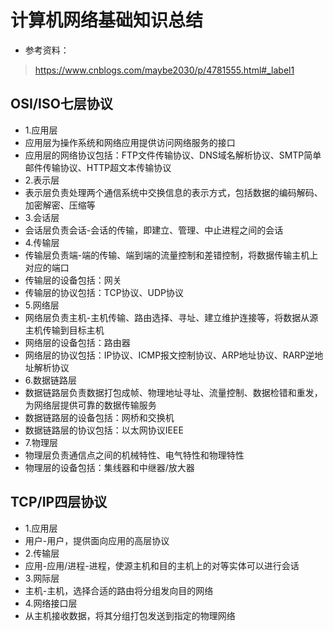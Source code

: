 # 计算机网络基础知识总结

* 参考资料：
> https://www.cnblogs.com/maybe2030/p/4781555.html#_label1

## OSI/ISO七层协议
* 1.应用层
* 应用层为操作系统和网络应用提供访问网络服务的接口
* 应用层的网络协议包括：FTP文件传输协议、DNS域名解析协议、SMTP简单邮件传输协议、HTTP超文本传输协议
* 2.表示层
* 表示层负责处理两个通信系统中交换信息的表示方式，包括数据的编码解码、加密解密、压缩等
* 3.会话层
* 会话层负责会话-会话的传输，即建立、管理、中止进程之间的会话
* 4.传输层
* 传输层负责端-端的传输、端到端的流量控制和差错控制，将数据传输主机上对应的端口
* 传输层的设备包括：网关
* 传输层的协议包括：TCP协议、UDP协议
* 5.网络层
* 网络层负责主机-主机传输、路由选择、寻址、建立维护连接等，将数据从源主机传输到目标主机
* 网络层的设备包括：路由器
* 网络层的协议包括：IP协议、ICMP报文控制协议、ARP地址协议、RARP逆地址解析协议
* 6.数据链路层
* 数据链路层负责数据打包成帧、物理地址寻址、流量控制、数据检错和重发，为网络层提供可靠的数据传输服务
* 数据链路层的设备包括：网桥和交换机
* 数据链路层的协议包括：以太网协议IEEE
* 7.物理层
* 物理层负责通信点之间的机械特性、电气特性和物理特性
* 物理层的设备包括：集线器和中继器/放大器


## TCP/IP四层协议
* 1.应用层
* 用户-用户，提供面向应用的高层协议
* 2.传输层
* 应用-应用/进程-进程，使源主机和目的主机上的对等实体可以进行会话
* 3.网际层
* 主机-主机，选择合适的路由将分组发向目的网络
* 4.网络接口层
* 从主机接收数据，将其分组打包发送到指定的物理网络